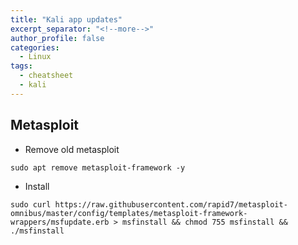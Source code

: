 ```yaml
---
title: "Kali app updates"
excerpt_separator: "<!--more-->"
author_profile: false
categories:
  - Linux
tags:
  - cheatsheet
  - kali
---
```



## Metasploit

* Remove old metasploit 
```console
sudo apt remove metasploit-framework -y
```
* Install
```console
sudo curl https://raw.githubusercontent.com/rapid7/metasploit-omnibus/master/config/templates/metasploit-framework-wrappers/msfupdate.erb > msfinstall && chmod 755 msfinstall && ./msfinstall
```

